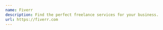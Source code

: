 ```yaml
---
name: Fiverr
description: Find the perfect freelance services for your business.
url: https://fiverr.com
---
```

